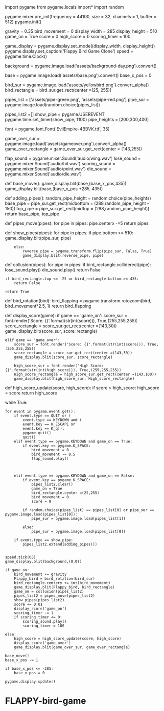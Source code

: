 import pygame
from pygame.locals import*
import random

pygame.mixer.pre_init(frequency = 44100, size = 32, channels = 1, buffer = 512)
pygame.init()

gravity = 0.35
bird_movement = 0
display_width = 285
display_height = 510
game_on = True
score = 0
high_score = 0
scoring_timer = 100

game_display = pygame.display.set_mode((display_width, display_height))
pygame.display.set_caption('Flappy Bird Game Clone')
speed = pygame.time.Clock()

background = pygame.image.load('assets/background-day.png').convert()

base = pygame.image.load('assets/base.png').convert()
base_x_pos = 0

bird_sur = pygame.image.load('assets/yellowbird.png').convert_alpha()
bird_rectangle = bird_sur.get_rect(center =(25, 255))

pipes_list = ['assets/pipe-green.png', 'assets/pipe-red.png']
pipe_sur = pygame.image.load(random.choice(pipes_list))

pipes_list2 =[]
show_pipe = pygame.USEREVENT
pygame.time.set_timer(show_pipe, 1100)
pipe_heights = [200,300,400]

font = pygame.font.Font('EvilEmpire-4BBVK.ttf', 35)

game_over_sur = pygame.image.load('assets/gameover.png').convert_alpha()
game_over_rectangle = game_over_sur.get_rect(center = (143,255))

flap_sound = pygame.mixer.Sound('audio/wing.wav')
lose_sound = pygame.mixer.Sound('audio/hit.wav')
scoring_sound = pygame.mixer.Sound('audio/point.wav')
die_sound = pygame.mixer.Sound('audio/die.wav')



def base_move():
    game_display.blit(base,(base_x_pos,435))
    game_display.blit(base,(base_x_pos +285, 435))

def adding_pipes():
    random_pipe_height = random.choice(pipe_heights)
    base_pipe = pipe_sur.get_rect(midbottom = (288,random_pipe_height - 150))
    top_pipe = pipe_sur.get_rect(midtop = (288,random_pipe_height))
    return base_pipe, top_pipe

def pipes_move(pipes):
    for pipe in pipes:
        pipe.centerx -=5
    return pipes

def show_pipes(pipes):
    for pipe in pipes:
        if pipe.bottom >= 510:
            game_display.blit(pipe_sur, pipe)

        else:
            reverse_pipe = pygame.transform.flip(pipe_sur, False, True)
            game_display.blit(reverse_pipe, pipe)

def collusion(pipes):
    for pipe in pipes:
        if bird_rectangle.colliderect(pipe):
            lose_sound.play()
            die_sound.play()
            return False

    if bird_rectangle.top <= -25 or bird_rectangle.bottom >= 435:
        return False

    return True


def bird_rotation(bird):
    bird_flapping = pygame.transform.rotozoom(bird, bird_movement*2.5, 1)
    return bird_flapping


def display_score(game):
    if game == 'game_on':
        score_sur = font.render('Score: {}'.format(str(int(score))), True,(255,255,255))
        score_rectangle = score_sur.get_rect(center =(143,30))
        game_display.blit(score_sur, score_rectangle)

    elif game == 'game_over':
        score_sur = font.render('Score: {}'.format(str(int(score))), True,(255,255,255))
        score_rectangle = score_sur.get_rect(center =(143,30))
        game_display.blit(score_sur, score_rectangle)

        high_score_sur = font.render('High Score: {}'.format(str(int(high_score))), True,(255,255,255))
        High_score_rectangle = high_score_sur.get_rect(center =(143,100))
        game_display.blit(high_score_sur, High_score_rectangle)

def high_score_update(score, high_score):
    if score > high_score:
        high_score = score
    return high_score

while True:
    
    for event in pygame.event.get():
        if event.type == QUIT or (
            event.type == KEYDOWN and (
            event.key == K_ESCAPE or
            event.key == K_q)):
            pygame.quit()
            quit()
        elif event.type == pygame.KEYDOWN and game_on == True:
            if event.key == pygame.K_SPACE:
                bird_movement = 0
                bird_movement -= 8.5
                flap_sound.play()



        elif event.type == pygame.KEYDOWN and game_on == False:
            if event.key == pygame.K_SPACE:
                pipes_list2.clear()
                game_on = True
                bird_rectangle.center =(25,255)
                bird_movement = 0
                score = 0

            if random.choice(pipes_list) == pipes_list[0] or pipe_sur == pygame.image.load(pipes_list[0]):
                pipe_sur = pygame.image.load(pipes_list[1])

            else:
                pipe_sur = pygame.image.load(pipes_list[0])  

        if event.type == show_pipe:
            pipes_list2.extend(adding_pipes())
        
 
    speed.tick(65) 
    game_display.blit(background,(0,0))

    if game_on:    
        bird_movement += gravity  
        Flappy_bird = bird_rotation(bird_sur)
        bird_rectangle.centery += int(bird_movement)
        game_display.blit(Flappy_bird, bird_rectangle)
        game_on = collusion(pipes_list2)
        pipes_list2 = pipes_move(pipes_list2)
        show_pipes(pipes_list2)
        score += 0.01
        display_score('game_on')
        scoring_timer -= 1
        if scoring_timer <= 0:
            scoring_sound.play()
            scoring_timer = 100

    else:
        high_score = high_score_update(score, high_score)
        display_score('game_over')
        game_display.blit(game_over_sur, game_over_rectangle)
    
    base_move()   
    base_x_pos -= 1

    if base_x_pos <= -285:
        base_x_pos = 0

    pygame.display.update()
# FLAPPY-bird-game

